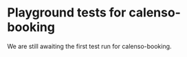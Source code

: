 # Playground tests for calenso-booking
We are still awaiting the first test run for calenso-booking.
